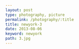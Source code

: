 ```yaml
---
layout: post
type: photography, picture
permalink: /photography/:title
title: newyork-3
date: 2013-08-06
keyword: newyork
path: 3.jpg
---
```



